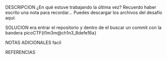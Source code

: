 
DESCRIPCION
¿En qué estuve trabajando la última vez? Recuerdo haber escrito una nota para recordar... Puedes descargar los archivos del desafío aquí:

SOLUCION
era entrar el repositorio y dentro de el buscar un commit con la bandera
picoCTF{t1m3m@ch1n3_8defe16a}

NOTAS ADICIONALES
facil

REFERENCIAS
